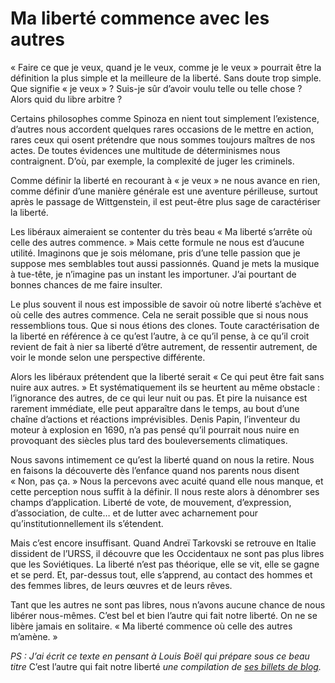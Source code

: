 # Ma liberté commence avec les autres

« Faire ce que je veux, quand je le veux, comme je le veux » pourrait être la définition la plus simple et la meilleure de la liberté. Sans doute trop simple. Que signifie « je veux » ? Suis-je sûr d’avoir voulu telle ou telle chose ? Alors quid du libre arbitre ?<span id="more-33656"></span>

Certains philosophes comme Spinoza en nient tout simplement l’existence, d’autres nous accordent quelques rares occasions de le mettre en action, rares ceux qui osent prétendre que nous sommes toujours maîtres de nos actes. De toutes évidences une multitude de déterminismes nous contraignent. D’où, par exemple, la complexité de juger les criminels.

Comme définir la liberté en recourant à « je veux » ne nous avance en rien, comme définir d’une manière générale est une aventure périlleuse, surtout après le passage de Wittgenstein, il est peut-être plus sage de caractériser la liberté.

Les libéraux aimeraient se contenter du très beau « Ma liberté s’arrête où celle des autres commence. » Mais cette formule ne nous est d’aucune utilité. Imaginons que je sois mélomane, pris d’une telle passion que je suppose mes semblables tout aussi passionnés. Quand je mets la musique à tue-tête, je n’imagine pas un instant les importuner. J’ai pourtant de bonnes chances de me faire insulter.

Le plus souvent il nous est impossible de savoir où notre liberté s’achève et où celle des autres commence. Cela ne serait possible que si nous nous ressemblions tous. Que si nous étions des clones. Toute caractérisation de la liberté en référence à ce qu’est l’autre, à ce qu’il pense, à ce qu’il croit revient de fait à nier sa liberté d’être autrement, de ressentir autrement, de voir le monde selon une perspective différente.

Alors les libéraux prétendent que la liberté serait « Ce qui peut être fait sans nuire aux autres. » Et systématiquement ils se heurtent au même obstacle : l’ignorance des autres, de ce qui leur nuit ou pas. Et pire la nuisance est rarement immédiate, elle peut apparaître dans le temps, au bout d’une chaîne d’actions et réactions imprévisibles. Denis Papin, l’inventeur du moteur à explosion en 1690, n’a pas pensé qu’il pourrait nous nuire en provoquant des siècles plus tard des bouleversements climatiques.

Nous savons intimement ce qu’est la liberté quand on nous la retire. Nous en faisons la découverte dès l’enfance quand nos parents nous disent « Non, pas ça. » Nous la percevons avec acuité quand elle nous manque, et cette perception nous suffit à la définir. Il nous reste alors à dénombrer ses champs d’application. Liberté de vote, de mouvement, d’expression, d’association, de culte… et de lutter avec acharnement pour qu’institutionnellement ils s’étendent.

Mais c’est encore insuffisant. Quand Andreï Tarkovski se retrouve en Italie dissident de l’URSS, il découvre que les Occidentaux ne sont pas plus libres que les Soviétiques. La liberté n’est pas théorique, elle se vit, elle se gagne et se perd. Et, par-dessus tout, elle s’apprend, au contact des hommes et des femmes libres, de leurs œuvres et de leurs rêves.

Tant que les autres ne sont pas libres, nous n’avons aucune chance de nous libérer nous-mêmes. C’est bel et bien l’autre qui fait notre liberté. On ne se libère jamais en solitaire. « Ma liberté commence où celle des autres m’amène. »

*PS : J’ai écrit ce texte en pensant à Louis Boël qui prépare sous ce beau titre* C’est l’autre qui fait notre liberté *une compilation de [ses billets de blog](http://candido4press.wordpress.com/).*